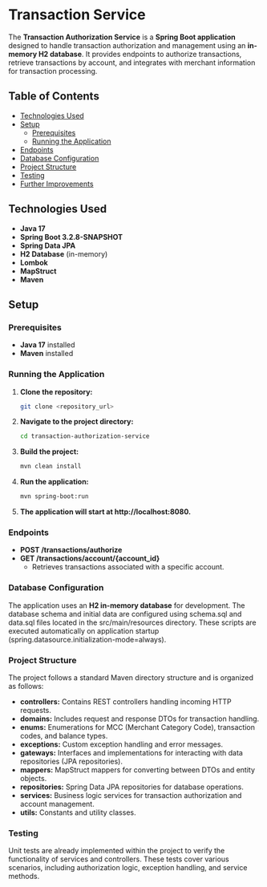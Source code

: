 # Transaction Service

The **Transaction Authorization Service** is a **Spring Boot application** designed to handle transaction authorization and management using an **in-memory H2 database**. It provides endpoints to authorize transactions, retrieve transactions by account, and integrates with merchant information for transaction processing.

## Table of Contents

- [Technologies Used](#technologies-used)
- [Setup](#setup)
    - [Prerequisites](#prerequisites)
    - [Running the Application](#running-the-application)
- [Endpoints](#endpoints)
- [Database Configuration](#database-configuration)
- [Project Structure](#project-structure)
- [Testing](#testing)
- [Further Improvements](#further-improvements)

## Technologies Used

- **Java 17**
- **Spring Boot 3.2.8-SNAPSHOT**
- **Spring Data JPA**
- **H2 Database** (in-memory)
- **Lombok**
- **MapStruct**
- **Maven**

## Setup

### Prerequisites

- **Java 17** installed
- **Maven** installed

### Running the Application

1. **Clone the repository:**

   ```bash
   git clone <repository_url>

2. **Navigate to the project directory:**
    ```bash
   cd transaction-authorization-service

3. **Build the project:**
    ```bash
    mvn clean install
   
4. **Run the application:**
     ```bash
   mvn spring-boot:run
   
5. **The application will start at http://localhost:8080.**

### Endpoints

- **POST /transactions/authorize**
- **GET /transactions/account/{account_id}**
  - Retrieves transactions associated with a specific account.

### Database Configuration
The application uses an **H2 in-memory database** for development. The database schema and initial data are configured using schema.sql and data.sql files located in the src/main/resources directory. These scripts are executed automatically on application startup (spring.datasource.initialization-mode=always).


### Project Structure
The project follows a standard Maven directory structure and is organized as follows:

- **controllers:** Contains REST controllers handling incoming HTTP requests.
- **domains:** Includes request and response DTOs for transaction handling.
- **enums:** Enumerations for MCC (Merchant Category Code), transaction codes, and balance types.
- **exceptions:** Custom exception handling and error messages.
- **gateways:** Interfaces and implementations for interacting with data repositories (JPA repositories).
- **mappers:** MapStruct mappers for converting between DTOs and entity objects.
- **repositories:** Spring Data JPA repositories for database operations.
- **services:** Business logic services for transaction authorization and account management.
- **utils:** Constants and utility classes.
  

### Testing
  Unit tests are already implemented within the project to verify the functionality of services and controllers. These tests cover various scenarios, including authorization logic, exception handling, and service methods.




